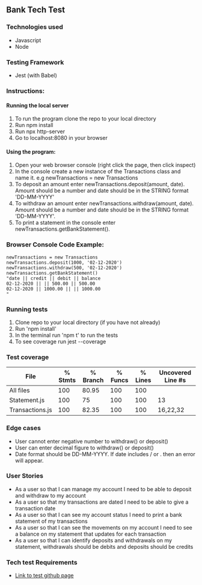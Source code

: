 ## Bank Tech Test

### Technologies used
- Javascript
- Node

### Testing Framework
- Jest (with Babel)

### Instructions:
#### Running the local server
1. To run the program clone the repo to your local directory
2. Run npm install
3. Run npx http-server
4. Go to localhost:8080 in your browser

#### Using the program:
1. Open your web browser console (right click the page, then click inspect)
2. In the console create a new instance of the Transactions class and name it.  e.g newTransactions = new Transactions
3. To deposit an amount enter newTransactions.deposit(amount, date).  Amount should be a number and date should be in the STRING format 'DD-MM-YYYY'
4. To withdraw an amount enter newTransactions.withdraw(amount, date).  Amount should be a number and date should be in the STRING format 'DD-MM-YYYY'.
5. To print a statement in the console enter newTransactions.getBankStatement().  

### Browser Console Code Example:
```
newTransactions = new Transactions
newTransactions.deposit(1000, '02-12-2020')
newTransactions.withdraw(500, '02-12-2020')
newTransactions.getBankStatement()
"date || credit || debit || balance
02-12-2020 || || 500.00 || 500.00
02-12-2020 || 1000.00 || || 1000.00
"
```

### Running tests
1. Clone repo to your local directory (if you have not already)
2. Run 'npm install'
3. In the terminal run 'npm t' to run the tests
4. To see coverage run jest --coverage

### Test coverage

File             | % Stmts | % Branch | % Funcs | % Lines | Uncovered Line #s
-----------------|---------|----------|---------|---------|-------------------
All files        |     100 |    80.95 |     100 |     100 |                   
 Statement.js    |     100 |       75 |     100 |     100 | 13                
 Transactions.js |     100 |    82.35 |     100 |     100 | 16,22,32          


### Edge cases
- User cannot enter negative number to withdraw() or deposit()
- User can enter decimal figure to withdraw() or deposit()
- Date format should be DD-MM-YYYY.  If date includes / or . then an error will appear.  

### User Stories
- As a user so that I can manage my account I need to be able to deposit and withdraw to my account
- As a user so that my transactions are dated I need to be able to give a transaction date
- As a user so that I can see my account status I need to print a bank statement of my transactions
- As a user so that I can see the movements on my account I need to see a balance on my statement that updates for each transaction
- As a user so that I can identify deposits and withdrawals on my statement, withdrawals should be debits and deposits should be credits

### Tech test Requirements
- [Link to test github page](https://github.com/makersacademy/course/blob/master/individual_challenges/bank_tech_test.md)
